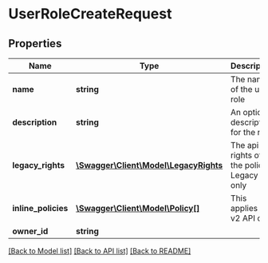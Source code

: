 # UserRoleCreateRequest

## Properties
Name | Type | Description | Notes
------------ | ------------- | ------------- | -------------
**name** | **string** | The name of the user role | [optional] 
**description** | **string** | An optional description for the role | [optional] 
**legacy_rights** | [**\Swagger\Client\Model\LegacyRights**](LegacyRights.md) | The api rights of the policy. Legacy only | [optional] 
**inline_policies** | [**\Swagger\Client\Model\Policy[]**](Policy.md) | This applies to v2 API only | [optional] 
**owner_id** | **string** |  | 

[[Back to Model list]](../README.md#documentation-for-models) [[Back to API list]](../README.md#documentation-for-api-endpoints) [[Back to README]](../README.md)


